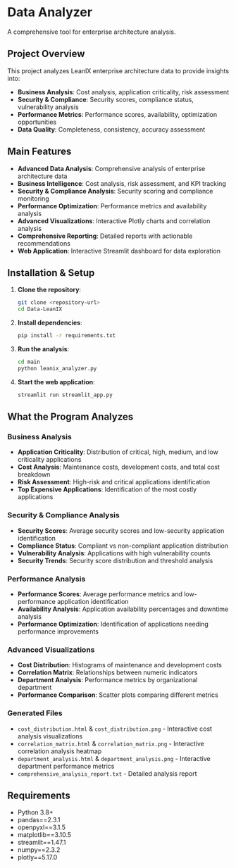 # Data Analyzer

A comprehensive tool for enterprise architecture analysis.

## Project Overview

This project analyzes LeanIX enterprise architecture data to provide insights into:
- **Business Analysis**: Cost analysis, application criticality, risk assessment
- **Security & Compliance**: Security scores, compliance status, vulnerability analysis
- **Performance Metrics**: Performance scores, availability, optimization opportunities
- **Data Quality**: Completeness, consistency, accuracy assessment

## Main Features

- **Advanced Data Analysis**: Comprehensive analysis of enterprise architecture data
- **Business Intelligence**: Cost analysis, risk assessment, and KPI tracking
- **Security & Compliance Analysis**: Security scoring and compliance monitoring
- **Performance Optimization**: Performance metrics and availability analysis
- **Advanced Visualizations**: Interactive Plotly charts and correlation analysis
- **Comprehensive Reporting**: Detailed reports with actionable recommendations
- **Web Application**: Interactive Streamlit dashboard for data exploration


## Installation & Setup

1. **Clone the repository**:
   ```bash
   git clone <repository-url>
   cd Data-LeanIX
   ```

2. **Install dependencies**:
   ```bash
   pip install -r requirements.txt
   ```

3. **Run the analysis**:
   ```bash
   cd main
   python leanix_analyzer.py
   ```

4. **Start the web application**:
   ```bash
   streamlit run streamlit_app.py
   ```

## What the Program Analyzes

### Business Analysis
- **Application Criticality**: Distribution of critical, high, medium, and low criticality applications
- **Cost Analysis**: Maintenance costs, development costs, and total cost breakdown
- **Risk Assessment**: High-risk and critical applications identification
- **Top Expensive Applications**: Identification of the most costly applications

### Security & Compliance Analysis
- **Security Scores**: Average security scores and low-security application identification
- **Compliance Status**: Compliant vs non-compliant application distribution
- **Vulnerability Analysis**: Applications with high vulnerability counts
- **Security Trends**: Security score distribution and threshold analysis

### Performance Analysis
- **Performance Scores**: Average performance metrics and low-performance application identification
- **Availability Analysis**: Application availability percentages and downtime analysis
- **Performance Optimization**: Identification of applications needing performance improvements

### Advanced Visualizations
- **Cost Distribution**: Histograms of maintenance and development costs
- **Correlation Matrix**: Relationships between numeric indicators
- **Department Analysis**: Performance metrics by organizational department
- **Performance Comparison**: Scatter plots comparing different metrics


### Generated Files
- `cost_distribution.html` & `cost_distribution.png` - Interactive cost analysis visualizations
- `correlation_matrix.html` & `correlation_matrix.png` - Interactive correlation analysis heatmap
- `department_analysis.html` & `department_analysis.png` - Interactive department performance metrics
- `comprehensive_analysis_report.txt` - Detailed analysis report


## Requirements

- Python 3.8+
- pandas==2.3.1
- openpyxl==3.1.5
- matplotlib==3.10.5
- streamlit==1.47.1
- numpy==2.3.2
- plotly==5.17.0
